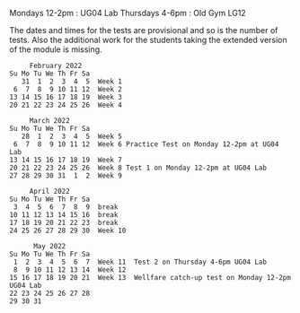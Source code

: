 Mondays  12-2pm : UG04 Lab
Thursdays 4-6pm : Old Gym LG12

The dates and times for the tests are provisional and so is the number of tests. Also the additional work for the students taking the extended version of the module is missing.

```
     February 2022
Su Mo Tu We Th Fr Sa
   31  1  2  3  4  5  Week 1
 6  7  8  9 10 11 12  Week 2
13 14 15 16 17 18 19  Week 3
20 21 22 23 24 25 26  Week 4

     March 2022
Su Mo Tu We Th Fr Sa
   28  1  2  3  4  5  Week 5
 6  7  8  9 10 11 12  Week 6 Practice Test on Monday 12-2pm at UG04 Lab
13 14 15 16 17 18 19  Week 7
20 21 22 23 24 25 26  Week 8 Test 1 on Monday 12-2pm at UG04 Lab
27 28 29 30 31  1  2  Week 9

     April 2022
Su Mo Tu We Th Fr Sa
 3  4  5  6  7  8  9  break
10 11 12 13 14 15 16  break
17 18 19 20 21 22 23  break
24 25 26 27 28 29 30  Week 10

      May 2022
Su Mo Tu We Th Fr Sa
 1  2  3  4  5  6  7  Week 11  Test 2 on Thursday 4-6pm UG04 Lab
 8  9 10 11 12 13 14  Week 12
15 16 17 18 19 20 21  Week 13  Wellfare catch-up test on Monday 12-2pm UG04 Lab
22 23 24 25 26 27 28
29 30 31
```